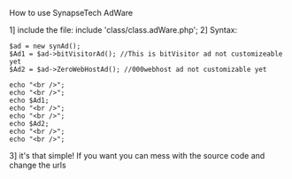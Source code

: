 How to use SynapseTech AdWare

1] include the file:
	include 'class/class.adWare.php';
2] Syntax: 

	$ad = new synAd();
	$Ad1 = $ad->bitVisitorAd(); //This is bitVisitor ad not customizeable yet
	$Ad2 = $ad->ZeroWebHostAd(); //000webhost ad not customizable yet
	
	echo "<br />";
	echo "<br />"; 
	echo $Ad1;
	echo "<br />";
	echo "<br />"; 
	echo $Ad2;
	echo "<br />";
	echo "<br />"; 

3] it's that simple! If you want you can mess with the source code and change 
the urls